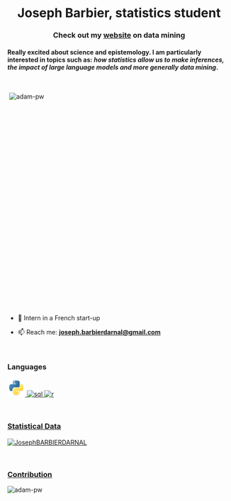 <h1 align="center">Joseph Barbier, statistics student</h1>
<h3 align="center">Check out my <a href="https://www.statistics-learning-curve.com">website</a> on data mining</h3>
<h4 align="left">Really excited about science and epistemology. I am particularly interested in topics such as: <strong><i>how statistics allow us to make inferences, the impact of large language models and more generally data mining</i></strong>.</h4>


<br>

<p><img align="right" src="https://github.com/Adam-pw/Adam-pw/blob/main/animation_500_kxa883sd.gif" alt="adam-pw" style="width: 500px; height: 500px;" /></p>



- 🌱 Intern in a French start-up

- 📫 Reach me: **joseph.barbierdarnal@gmail.com** 

<br>

<h3 align="left">Languages</h3>
<p align="left"> <a href="https://developer.android.com" target="_blank" rel="noreferrer">

 <img
      src="https://raw.githubusercontent.com/devicons/devicon/master/icons/python/python-original.svg" alt="python"
      width="40" height="40" /> </a> <a href="https://www.python.org" target="_blank" rel="noreferrer"> <img
      src="https://upload.wikimedia.org/wikipedia/commons/thumb/2/29/Postgresql_elephant.svg/1200px-Postgresql_elephant.svg.png"
      alt="sql" width="40" height="40" /> </a> </a> <a href="https://wiki.postgresql.org/wiki/Main_Page" target="_blank" rel="noreferrer"> <img
      src="https://www.r-project.org/logo/Rlogo.png"
      alt="r" width="45" height="40" /> </a> <a href="https://www.r-project.org" target="_blank"
    rel="noreferrer"> 

  <br>

<h3>Statistical Data</h3>
<p><img align="center"
    src="https://github-readme-stats.vercel.app/api/top-langs?username=JosephBARBIERDARNAL&show_icons=true&locale=en&bg_color=0d1117&text_color=ffffff&layout=compact"
    alt="JosephBARBIERDARNAL" 
    bg_color=#808080/></p>

<br>
  
<h3>Contribution</h3>
<p><img align="left" src="https://github-readme-streak-stats.herokuapp.com/?user=JosephBARBIERDARNAL&theme=dark&background=0d1117&date_format=M%20j%5B%2C%20Y%5D" alt="adam-pw" /></p>



 
